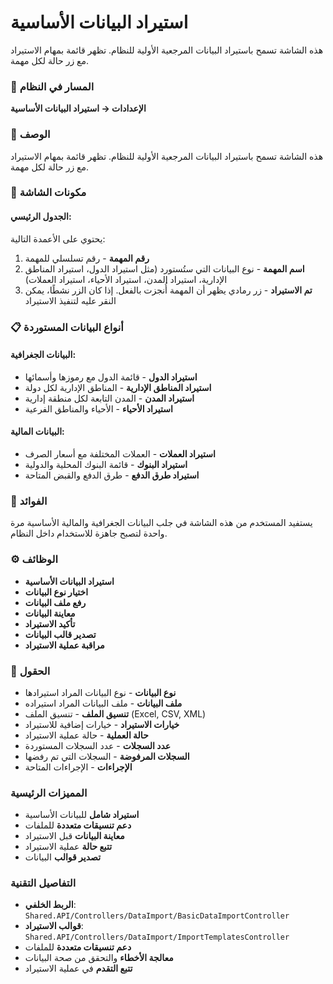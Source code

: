 # استيراد البيانات الأساسية
هذه الشاشة تسمح باستيراد البيانات المرجعية الأولية للنظام. تظهر قائمة بمهام الاستيراد مع زر حالة لكل مهمة.

### 🧭 المسار في النظام
**الإعدادات → استيراد البيانات الأساسية**

### 🔹 الوصف
هذه الشاشة تسمح باستيراد البيانات المرجعية الأولية للنظام. تظهر قائمة بمهام الاستيراد مع زر حالة لكل مهمة.

### 🧭 مكونات الشاشة

#### الجدول الرئيسي:
يحتوي على الأعمدة التالية:
1. **رقم المهمة** - رقم تسلسلي للمهمة
2. **اسم المهمة** - نوع البيانات التي ستُستورد (مثل استيراد الدول، استيراد المناطق الإدارية، استيراد المدن، استيراد الأحياء، استيراد العملات)
3. **تم الاستيراد** - زر رمادي يظهر أن المهمة أُنجزت بالفعل. إذا كان الزر نشطًا، يمكن النقر عليه لتنفيذ الاستيراد

### 📋 أنواع البيانات المستوردة

#### البيانات الجغرافية:
- **استيراد الدول** - قائمة الدول مع رموزها وأسمائها
- **استيراد المناطق الإدارية** - المناطق الإدارية لكل دولة
- **استيراد المدن** - المدن التابعة لكل منطقة إدارية
- **استيراد الأحياء** - الأحياء والمناطق الفرعية

#### البيانات المالية:
- **استيراد العملات** - العملات المختلفة مع أسعار الصرف
- **استيراد البنوك** - قائمة البنوك المحلية والدولية
- **استيراد طرق الدفع** - طرق الدفع والقبض المتاحة

### 🎯 الفوائد
يستفيد المستخدم من هذه الشاشة في جلب البيانات الجغرافية والمالية الأساسية مرة واحدة لتصبح جاهزة للاستخدام داخل النظام.

### ⚙️ الوظائف
- **استيراد البيانات الأساسية**
- **اختيار نوع البيانات**
- **رفع ملف البيانات**
- **معاينة البيانات**
- **تأكيد الاستيراد**
- **تصدير قالب البيانات**
- **مراقبة عملية الاستيراد**

### 📝 الحقول
- **نوع البيانات** - نوع البيانات المراد استيرادها
- **ملف البيانات** - ملف البيانات المراد استيراده
- **تنسيق الملف** - تنسيق الملف (Excel, CSV, XML)
- **خيارات الاستيراد** - خيارات إضافية للاستيراد
- **حالة العملية** - حالة عملية الاستيراد
- **عدد السجلات** - عدد السجلات المستوردة
- **السجلات المرفوضة** - السجلات التي تم رفضها
- **الإجراءات** - الإجراءات المتاحة

### المميزات الرئيسية
- **استيراد شامل** للبيانات الأساسية
- **دعم تنسيقات متعددة** للملفات
- **معاينة البيانات** قبل الاستيراد
- **تتبع حالة** عملية الاستيراد
- **تصدير قوالب** البيانات

### التفاصيل التقنية
- **الربط الخلفي**: `Shared.API/Controllers/DataImport/BasicDataImportController`
- **قوالب الاستيراد**: `Shared.API/Controllers/DataImport/ImportTemplatesController`
- **دعم تنسيقات متعددة** للملفات
- **معالجة الأخطاء** والتحقق من صحة البيانات
- **تتبع التقدم** في عملية الاستيراد

